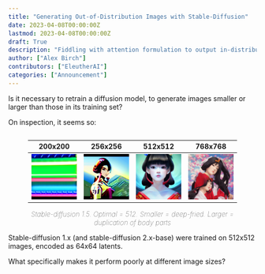 ```yaml
---
title: "Generating Out-of-Distribution Images with Stable-Diffusion"
date: 2023-04-08T00:00:00Z
lastmod: 2023-04-08T00:00:00Z
draft: True
description: "Fiddling with attention formulation to output in-distribution attention probabilities"
author: ["Alex Birch"]
contributors: ["EleutherAI"]
categories: ["Announcement"]
---
```


<style>
figure {
  display: inline-block;
}
figure.table-fig {
  margin-top: initial;
  margin-bottom: initial;
}
table.no-border-bottom:not(.highlighttable, .highlight table, .gist .highlight) td {
  border-bottom: initial;
}
figure.table-fig figcaption {
  margin-top: initial;
  text-align: center;
  font-style: italic;
  font-weight: lighter;
}
</style>

Is it necessary to retrain a diffusion model, to generate images smaller or larger than those in its training set?

On inspection, it seems so:

<figure class="table-fig">
  <table class="no-border-bottom">
    <thead>
      <th>200x200</th>
      <th>256x256</th>
      <th>512x512</th>
      <th>768x768</th>
    </thead>
    <tbody>
      <tr>
        <td><img src="./images/00295.715317074.sd1.5.regular200.png" width="175px" alt="Completely destroyed image; just garish stripes" /></td>
        <td><img src="./images/00285.715317074.sd1.5.regular256.png" width="175px" alt="Substantially damaged image; garish, over-exposed. A low-detail person stands in front of a hill." /></td>
        <td><img src="./images/00265.715317074.sd1.5.regular512.png" width="175px" alt="Detailed 3D render of a vaporwave shrine maiden." /></td>
        <td><img src="./images/00275.715317074.sd1.5.regular768.png" width="175px" alt="Two shrine maidens melding into one." /></td>
      </tr>
    </tbody>
  </table>
  <figcaption>Stable-diffusion 1.5. Optimal = 512. Smaller = deep-fried. Larger = duplication of body parts</figcaption>
</figure>

Stable-diffusion 1.x (and stable-diffusion 2.x-base) were trained on 512x512 images, encoded as 64x64 latents.

What specifically makes it perform poorly at different image sizes?